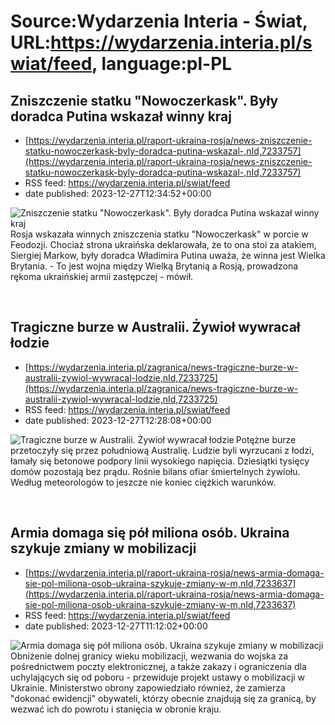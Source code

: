 # Source:Wydarzenia Interia - Świat, URL:https://wydarzenia.interia.pl/swiat/feed, language:pl-PL

## Zniszczenie statku "Nowoczerkask". Były doradca Putina wskazał winny kraj
 - [https://wydarzenia.interia.pl/raport-ukraina-rosja/news-zniszczenie-statku-nowoczerkask-byly-doradca-putina-wskazal-,nId,7233757](https://wydarzenia.interia.pl/raport-ukraina-rosja/news-zniszczenie-statku-nowoczerkask-byly-doradca-putina-wskazal-,nId,7233757)
 - RSS feed: https://wydarzenia.interia.pl/swiat/feed
 - date published: 2023-12-27T12:34:52+00:00

<p><a href="https://wydarzenia.interia.pl/raport-ukraina-rosja/news-zniszczenie-statku-nowoczerkask-byly-doradca-putina-wskazal-,nId,7233757"><img align="left" alt="Zniszczenie statku &quot;Nowoczerkask&quot;. Były doradca Putina wskazał winny kraj" src="https://i.iplsc.com/zniszczenie-statku-nowoczerkask-byly-doradca-putina-wskazal/000IAMH2Y4O4KITL-C321.jpg" /></a>Rosja wskazała winnych zniszczenia statku &quot;Nowoczerkask&quot; w porcie w Feodozji. Chociaż strona ukraińska deklarowała, że to ona stoi za atakiem, Siergiej Markow, były doradca Władimira Putina uważa, że winna jest Wielka Brytania. - To jest wojna między Wielką Brytanią a Rosją, prowadzona rękoma ukraińskiej armii zastępczej - mówił. </p><br clear="all" />

## Tragiczne burze w Australii. Żywioł wywracał łodzie
 - [https://wydarzenia.interia.pl/zagranica/news-tragiczne-burze-w-australii-zywiol-wywracal-lodzie,nId,7233725](https://wydarzenia.interia.pl/zagranica/news-tragiczne-burze-w-australii-zywiol-wywracal-lodzie,nId,7233725)
 - RSS feed: https://wydarzenia.interia.pl/swiat/feed
 - date published: 2023-12-27T12:28:08+00:00

<p><a href="https://wydarzenia.interia.pl/zagranica/news-tragiczne-burze-w-australii-zywiol-wywracal-lodzie,nId,7233725"><img align="left" alt="Tragiczne burze w Australii. Żywioł wywracał łodzie" src="https://i.iplsc.com/tragiczne-burze-w-australii-zywiol-wywracal-lodzie/000IALPDKUMISGUW-C321.jpg" /></a>Potężne burze przetoczyły się przez południową Australię. Ludzie byli wyrzucani z łodzi, łamały się betonowe podpory linii wysokiego napięcia. Dziesiątki tysięcy domów pozostają bez prądu. Rośnie bilans ofiar śmiertelnych żywiołu. Według meteorologów to jeszcze nie koniec ciężkich warunków.</p><br clear="all" />

## Armia domaga się pół miliona osób. Ukraina szykuje zmiany w mobilizacji
 - [https://wydarzenia.interia.pl/raport-ukraina-rosja/news-armia-domaga-sie-pol-miliona-osob-ukraina-szykuje-zmiany-w-m,nId,7233637](https://wydarzenia.interia.pl/raport-ukraina-rosja/news-armia-domaga-sie-pol-miliona-osob-ukraina-szykuje-zmiany-w-m,nId,7233637)
 - RSS feed: https://wydarzenia.interia.pl/swiat/feed
 - date published: 2023-12-27T11:12:02+00:00

<p><a href="https://wydarzenia.interia.pl/raport-ukraina-rosja/news-armia-domaga-sie-pol-miliona-osob-ukraina-szykuje-zmiany-w-m,nId,7233637"><img align="left" alt="Armia domaga się pół miliona osób. Ukraina szykuje zmiany w mobilizacji" src="https://i.iplsc.com/armia-domaga-sie-pol-miliona-osob-ukraina-szykuje-zmiany-w-m/000IAIU9S5CBINS2-C321.jpg" /></a>Obniżenie dolnej granicy wieku mobilizacji, wezwania do wojska za pośrednictwem poczty elektronicznej, a także zakazy i ograniczenia dla uchylających się od poboru - przewiduje projekt ustawy o mobilizacji w Ukrainie. Ministerstwo obrony zapowiedziało również, że zamierza &quot;dokonać ewidencji&quot; obywateli, którzy obecnie znajdują się za granicą, by wezwać ich do powrotu i stanięcia w obronie kraju.</p><br clear="all" />

